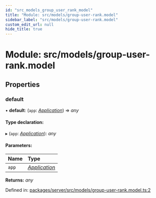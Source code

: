 ```yaml
---
id: "src_models_group_user_rank_model"
title: "Module: src/models/group-user-rank.model"
sidebar_label: "src/models/group-user-rank.model"
custom_edit_url: null
hide_title: true
---
```


# Module: src/models/group-user-rank.model

## Properties

### default

• **default**: (`app`: [*Application*](src_declarations.md#application)) => *any*

#### Type declaration:

▸ (`app`: [*Application*](src_declarations.md#application)): *any*

#### Parameters:

Name | Type |
:------ | :------ |
`app` | [*Application*](src_declarations.md#application) |

**Returns:** *any*

Defined in: [packages/server/src/models/group-user-rank.model.ts:2](https://github.com/xr3ngine/xr3ngine/blob/66a84a950/packages/server/src/models/group-user-rank.model.ts#L2)
